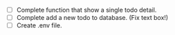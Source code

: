 - [ ] Complete function that show a single todo detail.
- [ ] Complete add a new todo to database. (Fix text box!)
- [ ] Create .env file.